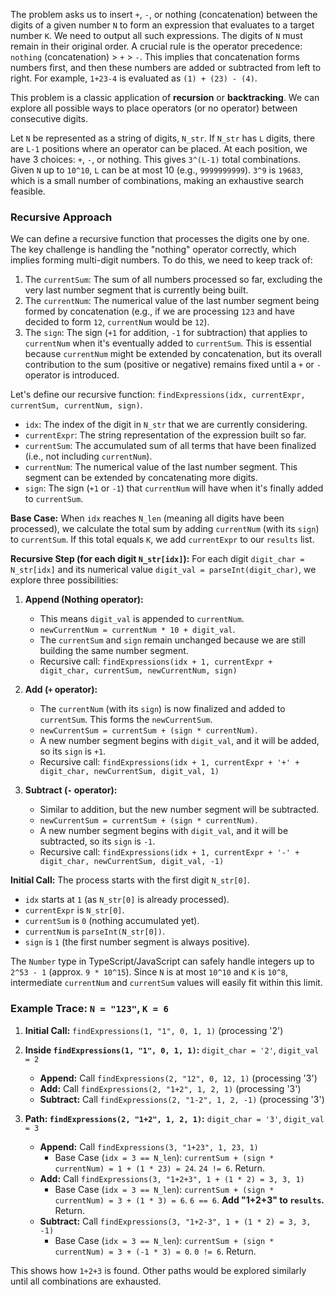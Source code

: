 The problem asks us to insert `+`, `-`, or nothing (concatenation) between the digits of a given number `N` to form an expression that evaluates to a target number `K`. We need to output all such expressions. The digits of `N` must remain in their original order. A crucial rule is the operator precedence: `nothing` (concatenation) > `+` > `-`. This implies that concatenation forms numbers first, and then these numbers are added or subtracted from left to right. For example, `1+23-4` is evaluated as `(1) + (23) - (4)`.

This problem is a classic application of **recursion** or **backtracking**. We can explore all possible ways to place operators (or no operator) between consecutive digits.

Let `N` be represented as a string of digits, `N_str`. If `N_str` has `L` digits, there are `L-1` positions where an operator can be placed. At each position, we have 3 choices: `+`, `-`, or nothing. This gives `3^(L-1)` total combinations. Given `N` up to `10^10`, `L` can be at most 10 (e.g., `9999999999`). `3^9` is `19683`, which is a small number of combinations, making an exhaustive search feasible.

### Recursive Approach

We can define a recursive function that processes the digits one by one. The key challenge is handling the "nothing" operator correctly, which implies forming multi-digit numbers. To do this, we need to keep track of:
1.  The `currentSum`: The sum of all numbers processed so far, excluding the very last number segment that is currently being built.
2.  The `currentNum`: The numerical value of the last number segment being formed by concatenation (e.g., if we are processing `123` and have decided to form `12`, `currentNum` would be `12`).
3.  The `sign`: The sign (`+1` for addition, `-1` for subtraction) that applies to `currentNum` when it's eventually added to `currentSum`. This is essential because `currentNum` might be extended by concatenation, but its overall contribution to the sum (positive or negative) remains fixed until a `+` or `-` operator is introduced.

Let's define our recursive function: `findExpressions(idx, currentExpr, currentSum, currentNum, sign)`.

*   `idx`: The index of the digit in `N_str` that we are currently considering.
*   `currentExpr`: The string representation of the expression built so far.
*   `currentSum`: The accumulated sum of all terms that have been finalized (i.e., not including `currentNum`).
*   `currentNum`: The numerical value of the last number segment. This segment can be extended by concatenating more digits.
*   `sign`: The sign (`+1` or `-1`) that `currentNum` will have when it's finally added to `currentSum`.

**Base Case:**
When `idx` reaches `N_len` (meaning all digits have been processed), we calculate the total sum by adding `currentNum` (with its `sign`) to `currentSum`. If this total equals `K`, we add `currentExpr` to our `results` list.

**Recursive Step (for each digit `N_str[idx]`):**
For each digit `digit_char = N_str[idx]` and its numerical value `digit_val = parseInt(digit_char)`, we explore three possibilities:

1.  **Append (Nothing operator):**
    *   This means `digit_val` is appended to `currentNum`.
    *   `newCurrentNum = currentNum * 10 + digit_val`.
    *   The `currentSum` and `sign` remain unchanged because we are still building the same number segment.
    *   Recursive call: `findExpressions(idx + 1, currentExpr + digit_char, currentSum, newCurrentNum, sign)`

2.  **Add (`+` operator):**
    *   The `currentNum` (with its `sign`) is now finalized and added to `currentSum`. This forms the `newCurrentSum`.
    *   `newCurrentSum = currentSum + (sign * currentNum)`.
    *   A new number segment begins with `digit_val`, and it will be added, so its `sign` is `+1`.
    *   Recursive call: `findExpressions(idx + 1, currentExpr + '+' + digit_char, newCurrentSum, digit_val, 1)`

3.  **Subtract (`-` operator):**
    *   Similar to addition, but the new number segment will be subtracted.
    *   `newCurrentSum = currentSum + (sign * currentNum)`.
    *   A new number segment begins with `digit_val`, and it will be subtracted, so its `sign` is `-1`.
    *   Recursive call: `findExpressions(idx + 1, currentExpr + '-' + digit_char, newCurrentSum, digit_val, -1)`

**Initial Call:**
The process starts with the first digit `N_str[0]`.
*   `idx` starts at `1` (as `N_str[0]` is already processed).
*   `currentExpr` is `N_str[0]`.
*   `currentSum` is `0` (nothing accumulated yet).
*   `currentNum` is `parseInt(N_str[0])`.
*   `sign` is `1` (the first number segment is always positive).

The `Number` type in TypeScript/JavaScript can safely handle integers up to `2^53 - 1` (approx. `9 * 10^15`). Since `N` is at most `10^10` and `K` is `10^8`, intermediate `currentNum` and `currentSum` values will easily fit within this limit.

### Example Trace: `N = "123"`, `K = 6`

1.  **Initial Call:** `findExpressions(1, "1", 0, 1, 1)` (processing '2')

2.  **Inside `findExpressions(1, "1", 0, 1, 1)`:** `digit_char = '2'`, `digit_val = 2`
    *   **Append:** Call `findExpressions(2, "12", 0, 12, 1)` (processing '3')
    *   **Add:** Call `findExpressions(2, "1+2", 1, 2, 1)` (processing '3')
    *   **Subtract:** Call `findExpressions(2, "1-2", 1, 2, -1)` (processing '3')

3.  **Path: `findExpressions(2, "1+2", 1, 2, 1)`:** `digit_char = '3'`, `digit_val = 3`
    *   **Append:** Call `findExpressions(3, "1+23", 1, 23, 1)`
        *   Base Case (`idx = 3 == N_len`): `currentSum + (sign * currentNum) = 1 + (1 * 23) = 24`. `24 != 6`. Return.
    *   **Add:** Call `findExpressions(3, "1+2+3", 1 + (1 * 2) = 3, 3, 1)`
        *   Base Case (`idx = 3 == N_len`): `currentSum + (sign * currentNum) = 3 + (1 * 3) = 6`. `6 == 6`. **Add "1+2+3" to `results`.** Return.
    *   **Subtract:** Call `findExpressions(3, "1+2-3", 1 + (1 * 2) = 3, 3, -1)`
        *   Base Case (`idx = 3 == N_len`): `currentSum + (sign * currentNum) = 3 + (-1 * 3) = 0`. `0 != 6`. Return.

This shows how `1+2+3` is found. Other paths would be explored similarly until all combinations are exhausted.